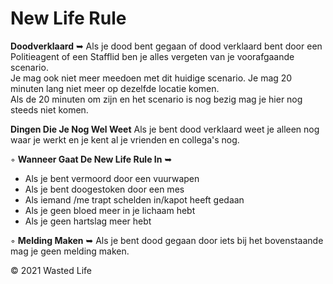# New Life Rule

<b>Doodverklaard</b> ➥ Als je dood bent gegaan of dood verklaard bent door een <br>
Politieagent of een Stafflid ben je alles vergeten van je voorafgaande scenario. <br>
Je mag ook niet meer meedoen met dit huidige scenario. Je mag 20 minuten lang niet meer op dezelfde locatie komen. <br>
Als de 20 minuten om zijn en het scenario is nog bezig mag je hier nog steeds niet komen. <br>

<b>Dingen Die Je Nog Wel Weet</b>  Als je bent dood verklaard weet je alleen nog waar je werkt en je kent al je vrienden en collega's nog.

◦ <b>Wanneer Gaat De New Life Rule In</b> ➥ 
- Als je bent vermoord door een vuurwapen
- Als je bent doogestoken door een mes
- Als iemand /me trapt schelden in/kapot heeft gedaan
- Als je geen bloed meer in je lichaam hebt
- Als je geen hartslag meer hebt

◦ <b>Melding Maken</b> ➥ Als je bent dood gegaan door iets bij het bovenstaande mag je geen melding maken.

© 2021 Wasted Life
